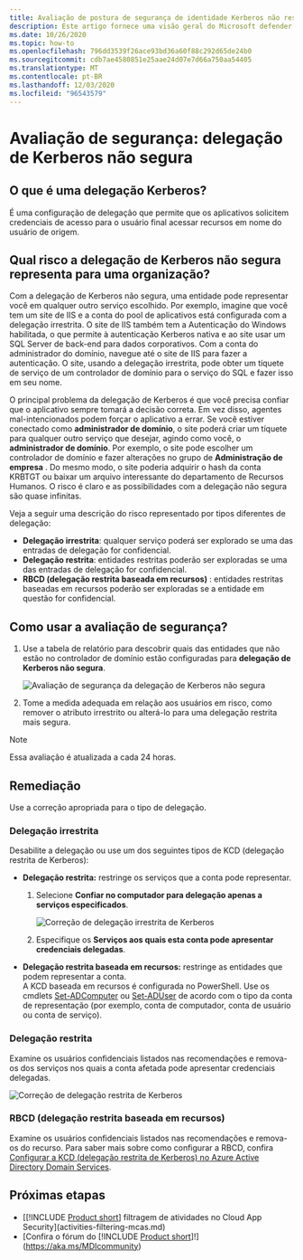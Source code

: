 ```yaml
---
title: Avaliação de postura de segurança de identidade Kerberos não restringida do Microsoft defender para identidade
description: Este artigo fornece uma visão geral do Microsoft defender para relatórios de avaliação de postura de segurança de identidade Kerberos irrestrito da identidade.
ms.date: 10/26/2020
ms.topic: how-to
ms.openlocfilehash: 796dd3539f26ace93bd36a60f88c292d65de24b0
ms.sourcegitcommit: cdb7ae4580851e25aae24d07e7d66a750aa54405
ms.translationtype: MT
ms.contentlocale: pt-BR
ms.lasthandoff: 12/03/2020
ms.locfileid: "96543579"
---
```

# <a name="security-assessment-unsecure-kerberos-delegation"></a>Avaliação de segurança: delegação de Kerberos não segura

## <a name="what-is-kerberos-delegation"></a>O que é uma delegação Kerberos?

É uma configuração de delegação que permite que os aplicativos solicitem credenciais de acesso para o usuário final acessar recursos em nome do usuário de origem.

## <a name="what-risk-does-unsecure-kerberos-delegation-pose-to-an-organization"></a>Qual risco a delegação de Kerberos não segura representa para uma organização?

Com a delegação de Kerberos não segura, uma entidade pode representar você em qualquer outro serviço escolhido. Por exemplo, imagine que você tem um site de IIS e a conta do pool de aplicativos está configurada com a delegação irrestrita. O site de IIS também tem a Autenticação do Windows habilitada, o que permite à autenticação Kerberos nativa e ao site usar um SQL Server de back-end para dados corporativos. Com a conta do administrador do domínio, navegue até o site de IIS para fazer a autenticação. O site, usando a delegação irrestrita, pode obter um tíquete de serviço de um controlador de domínio para o serviço do SQL e fazer isso em seu nome.

O principal problema da delegação de Kerberos é que você precisa confiar que o aplicativo sempre tomará a decisão correta. Em vez disso, agentes mal-intencionados podem forçar o aplicativo a errar. Se você estiver conectado como **administrador de domínio**, o site poderá criar um tíquete para qualquer outro serviço que desejar, agindo como você, o **administrador de domínio**. Por exemplo, o site pode escolher um controlador de domínio e fazer alterações no grupo de **Administração de empresa** . Do mesmo modo, o site poderia adquirir o hash da conta KRBTGT ou baixar um arquivo interessante do departamento de Recursos Humanos. O risco é claro e as possibilidades com a delegação não segura são quase infinitas.

Veja a seguir uma descrição do risco representado por tipos diferentes de delegação:

- **Delegação irrestrita**: qualquer serviço poderá ser explorado se uma das entradas de delegação for confidencial.
- **Delegação restrita**: entidades restritas poderão ser exploradas se uma das entradas de delegação for confidencial.
- **RBCD (delegação restrita baseada em recursos)** : entidades restritas baseadas em recursos poderão ser exploradas se a entidade em questão for confidencial.

## <a name="how-do-i-use-this-security-assessment"></a>Como usar a avaliação de segurança?

1. Use a tabela de relatório para descobrir quais das entidades que não estão no controlador de domínio estão configuradas para **delegação de Kerberos não segura**.

    ![Avaliação de segurança da delegação de Kerberos não segura](media/cas-isp-kerberos-delegation-2.png)
1. Tome a medida adequada em relação aos usuários em risco, como remover o atributo irrestrito ou alterá-lo para uma delegação restrita mais segura.

> [!NOTE]
> Essa avaliação é atualizada a cada 24 horas.

## <a name="remediation"></a>Remediação

Use a correção apropriada para o tipo de delegação.

### <a name="unconstrained-delegation"></a>Delegação irrestrita

Desabilite a delegação ou use um dos seguintes tipos de KCD (delegação restrita de Kerberos):

- **Delegação restrita:** restringe os serviços que a conta pode representar.

    1. Selecione **Confiar no computador para delegação apenas a serviços especificados**.

        ![Correção de delegação irrestrita de Kerberos](media/cas-isp-unconstrained-kerberos-1.png)

    2. Especifique os **Serviços aos quais esta conta pode apresentar credenciais delegadas**.

- **Delegação restrita baseada em recursos:** restringe as entidades que podem representar a conta.  
A KCD baseada em recursos é configurada no PowerShell. Use os cmdlets [Set-ADComputer](/powershell/module/addsadministration/set-adcomputer?view=win10-ps&preserve-view=true) ou [Set-ADUser](/powershell/module/addsadministration/set-aduser?view=win10-ps&preserve-view=true) de acordo com o tipo da conta de representação (por exemplo, conta de computador, conta de usuário ou conta de serviço).

### <a name="constrained-delegation"></a>Delegação restrita

Examine os usuários confidenciais listados nas recomendações e remova-os dos serviços nos quais a conta afetada pode apresentar credenciais delegadas.

![Correção de delegação restrita de Kerberos](media/cas-isp-unconstrained-kerberos-2.png)

### <a name="resource-based-constrained-delegation-rbcd"></a>RBCD (delegação restrita baseada em recursos)

Examine os usuários confidenciais listados nas recomendações e remova-os do recurso. Para saber mais sobre como configurar a RBCD, confira [Configurar a KCD (delegação restrita de Kerberos) no Azure Active Directory Domain Services](/azure/active-directory-domain-services/deploy-kcd).

## <a name="next-steps"></a>Próximas etapas

- [[!INCLUDE [Product short](includes/product-short.md)] filtragem de atividades no Cloud App Security](activities-filtering-mcas.md)
- [Confira o fórum do [!INCLUDE [Product short](includes/product-short.md)]!](https://aka.ms/MDIcommunity)
